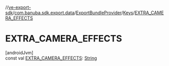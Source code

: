 //[ve-export-sdk](../../../../index.md)/[com.banuba.sdk.export.data](../../index.md)/[ExportBundleProvider](../index.md)/[Keys](index.md)/[EXTRA_CAMERA_EFFECTS](-e-x-t-r-a_-c-a-m-e-r-a_-e-f-f-e-c-t-s.md)

# EXTRA_CAMERA_EFFECTS

[androidJvm]\
const val [EXTRA_CAMERA_EFFECTS](-e-x-t-r-a_-c-a-m-e-r-a_-e-f-f-e-c-t-s.md): [String](https://kotlinlang.org/api/latest/jvm/stdlib/kotlin/-string/index.html)
